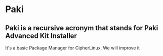 # Paki
## Paki is a recursive acronym that stands for Paki Advanced Kit Installer
It's a basic Package Manager for CipherLinux,
We will improve it
